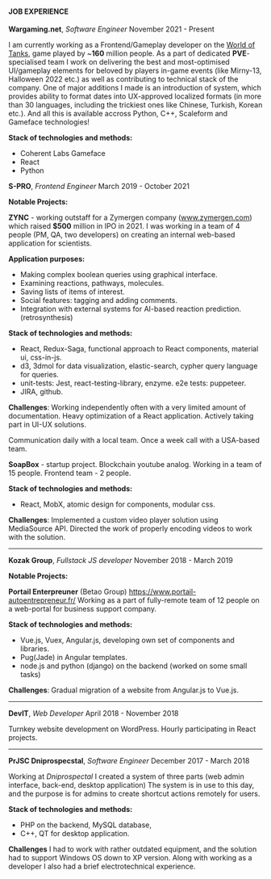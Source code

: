 #### JOB EXPERIENCE

**Wargaming.net**, _Software Engineer_
November 2021 - Present

I am currently working as a Frontend/Gameplay developer on the [World of Tanks](https://store.steampowered.com/app/1407200/World_of_Tanks/), game played by ~**160** million people.
As a part of dedicated **PVE**-specialised team I work on delivering the best and most-optimised UI/gameplay elements for beloved by players in-game events (like Mirny-13, Halloween 2022 etc.) as well as contributing to technical stack of the company. One of major additions I made is an introduction of system, which provides ability to format dates into UX-approved localized formats (in more than 30 languages, including the trickiest ones like Chinese, Turkish, Korean etc.). And all this is available accross Python, C++, Scaleform and Gameface technologies!

**Stack of technologies and methods:**

- Coherent Labs Gameface
- React
- Python

**S-PRO**, _Frontend Engineer_
March 2019 - October 2021

**Notable Projects:**

**ZYNC** - working outstaff for a Zymergen company (www.zymergen.com) which raised **\$500** million in IPO in 2021.
I was working in a team of 4 people (PM, QA, two developers) on creating an internal web-based application
for scientists.

**Application purposes:**

- Making complex boolean queries using graphical interface.
- Examining reactions, pathways, molecules.
- Saving lists of items of interest.
- Social features: tagging and adding comments.
- Integration with external systems for AI-based reaction prediction. (retrosynthesis)

**Stack of technologies and methods:**

- React, Redux-Saga, functional approach to React components, material ui, css-in-js.
- d3, 3dmol for data visualization, elastic-search, cypher query language for queries.
- unit-tests: Jest, react-testing-library, enzyme. e2e tests: puppeteer.
- JIRA, github.

**Challenges**:
Working independently often with a very limited amount of documentation.
Heavy optimization of a React application. Actively taking part in UI-UX solutions.

Communication daily with a local team. Once a week call with a USA-based team.

**SoapBox** - startup project. Blockchain youtube analog.
Working in a team of 15 people. Frontend team - 2 people.

**Stack of technologies and methods:**

- React, MobX, atomic design for components, modular css.

**Challenges**:
Implemented a custom video player solution using MediaSource API.
Directed the work of properly encoding videos to work with the solution.

---

**Kozak Group**, _Fullstack JS developer_
November 2018 - March 2019

**Notable Projects:**

**Portail Enterpreuner** (Betao Group) https://www.portail-autoentrepreneur.fr/
Working as a part of fully-remote team of 12 people on a web-portal for business support company.

**Stack of technologies and methods:**

- Vue.js, Vuex, Angular.js, developing own set of components and libraries.
- Pug(Jade) in Angular templates.
- node.js and python (django) on the backend (worked on some small tasks)

**Challenges**:
Gradual migration of a website from Angular.js to Vue.js.

---

**DevIT**, _Web Developer_
April 2018 - November 2018

Turnkey website development on WordPress. Hourly participating in React projects.

---

**PrJSC Dniprospecstal**, _Software Engineer_
December 2017 - March 2018

Working at _Dniprospectal_ I created a system of three parts (web admin interface, back-end, desktop application)
The system is in use to this day, and the purpose is for admins to create shortcut actions remotely
for users.

**Stack of technologies and methods:**

- PHP on the backend, MySQL database,
- C++, QT for desktop application.

**Challenges**
I had to work with rather outdated equipment, and the solution had to support Windows OS
down to XP version. Along with working as a developer I also had a brief electrotechnical
experience.
